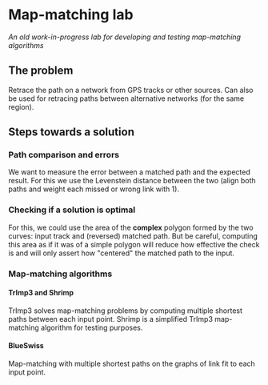 Map-matching lab
================
_An old work-in-progress lab for developing and testing map-matching algorithms_


The problem
-----------

Retrace the path on a network from GPS tracks or other sources. Can also be used for retracing paths between alternative networks (for the same region).


Steps towards a solution
------------------------

### Path comparison and errors

We want to measure the error between a matched path and the expected result. For this we use the Levenstein distance between the two (align both paths and weight each missed or wrong link with 1).

### Checking if a solution is optimal

For this, we could use the area of the **complex** polygon formed by the two curves: input track and (reversed) matched path. But be careful, computing this area as if it was of a simple polygon will reduce how effective the check is and will only assert how "centered" the matched path to the input.

### Map-matching algorithms

#### TrImp3 and Shrimp

TrImp3 solves map-matching problems by computing multiple shortest paths between each input point. Shrimp is a simplified TrImp3 map-matching algorithm for testing purposes.

#### BlueSwiss

Map-matching with multiple shortest paths on the graphs of link fit to each input point.


